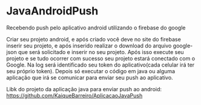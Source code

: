 # JavaAndroidPush
Recebendo push pelo aplicativo android utilizando o firebase do google


Criar seu projeto android, e após criado você deve no site do firebase inserir seu projeto, e após inserido 
realizar o download do arquivo google-json que será solicitado e inserir no seu projeto.
Após isso execute seu projeto e se tudo ocorrer com sucesso seu projeto estará conectado com o Google.
Na log será identificado seu token do aplicativo(cada celular irá ter seu próprio token).
Depois só executar o código em java ou alguma aplicação que irá se comunicar para enviar seu push ao aplicativo.

Libk do projeto da aplicação java para enviar push ao android: 
    https://github.com/KaiqueBarreiro/AplicacaoJavaPush
